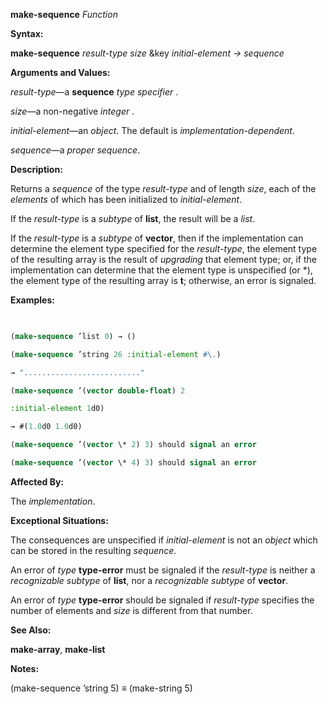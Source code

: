 **make-sequence** *Function* 



**Syntax:** 



**make-sequence** *result-type size* &amp;key *initial-element → sequence* 



**Arguments and Values:** 



*result-type*—a **sequence** *type specifier* . 



*size*—a non-negative *integer* . 



*initial-element*—an *object*. The default is *implementation-dependent*. 



*sequence*—a *proper sequence*. 



**Description:** 



Returns a *sequence* of the type *result-type* and of length *size*, each of the *elements* of which has been initialized to *initial-element*. 



If the *result-type* is a *subtype* of **list**, the result will be a *list*. 



If the *result-type* is a *subtype* of **vector**, then if the implementation can determine the element type specified for the *result-type*, the element type of the resulting array is the result of *upgrading* that element type; or, if the implementation can determine that the element type is unspecified (or \*), the element type of the resulting array is **t**; otherwise, an error is signaled. 



**Examples:**
```lisp
 

(make-sequence ’list 0) → () 

(make-sequence ’string 26 :initial-element #\.) 

→ ".........................." 

(make-sequence ’(vector double-float) 2 

:initial-element 1d0) 

→ #(1.0d0 1.0d0) 

(make-sequence ’(vector \* 2) 3) should signal an error 

(make-sequence ’(vector \* 4) 3) should signal an error 


```
**Affected By:** 



The *implementation*. 



**Exceptional Situations:** 



The consequences are unspecified if *initial-element* is not an *object* which can be stored in the resulting *sequence*. 







 



 



An error of *type* **type-error** must be signaled if the *result-type* is neither a *recognizable subtype* of **list**, nor a *recognizable subtype* of **vector**. 



An error of *type* **type-error** should be signaled if *result-type* specifies the number of elements and *size* is different from that number. 



**See Also:** 



**make-array**, **make-list** 



**Notes:** 



(make-sequence ’string 5) *≡* (make-string 5) 



